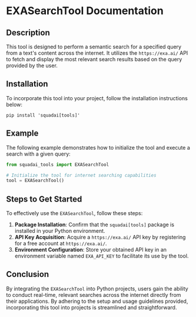 # EXASearchTool Documentation

## Description
This tool is designed to perform a semantic search for a specified query from a text's content across the internet. It utilizes the `https://exa.ai/` API to fetch and display the most relevant search results based on the query provided by the user.

## Installation
To incorporate this tool into your project, follow the installation instructions below:
```shell
pip install 'squadai[tools]'
```

## Example
The following example demonstrates how to initialize the tool and execute a search with a given query:

```python
from squadai_tools import EXASearchTool

# Initialize the tool for internet searching capabilities
tool = EXASearchTool()
```

## Steps to Get Started
To effectively use the `EXASearchTool`, follow these steps:

1. **Package Installation**: Confirm that the `squadai[tools]` package is installed in your Python environment.
2. **API Key Acquisition**: Acquire a `https://exa.ai/` API key by registering for a free account at `https://exa.ai/`.
3. **Environment Configuration**: Store your obtained API key in an environment variable named `EXA_API_KEY` to facilitate its use by the tool.

## Conclusion
By integrating the `EXASearchTool` into Python projects, users gain the ability to conduct real-time, relevant searches across the internet directly from their applications. By adhering to the setup and usage guidelines provided, incorporating this tool into projects is streamlined and straightforward.
